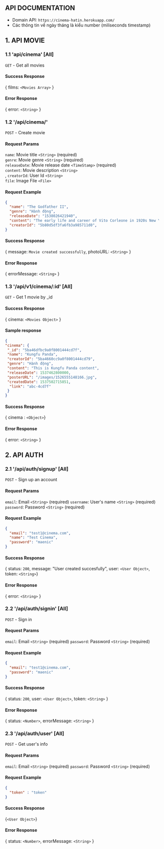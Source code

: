 ## API DOCUMENTATION
- Domain API: `https://cinema-hatin.herokuapp.com/`
- Các thông tin về ngày tháng là kiểu number (miliseconds timestamp)
## 1. API MOVIE
### 1.1 'api/cinema' [All]
`GET` - Get all movies <br>
#### Success Response
{ films: `<Movies Array>` } <br>
#### Error Response
{ error: `<String>` } <br>

### 1.2 '/api/cinema/'
`POST` - Create movie <br>
#### Request Params
`name`: Movie title `<String>` (required)<br>
`genre`: Movie genre `<String>` (required)<br>
`releaseDate`: Movie release date `<TimeStamp>` (required)<br>
`content`: Movie description `<String>`<br>,
`creatorId`: User Id `<String>`<br>
`file`: Image File `<File>`<br>
#### Request Example
```json
{  
  "name": "The Godfather II",
  "genre": "Hành động",
  "releaseDate": "1538026421940",
  "content": "The early life and career of Vito Corleone in 1920s New York City is portrayed, while his son, Michael, expands and tightens his grip on the family crime syndicate.",
  "creatorId": "5b80d5df3fa6fb3a985711d0",  
}
```
#### Success Response
{ message: `Movie created successfully`, photoURL: `<String>` } <br>
#### Error Response
{ errorMessage: `<String>` } <br>

### 1.3 '/api/v1/cinema/:id' [All]
`GET` - Get 1 movie by _id <br>
#### Success Response
{ cinema: `<Movies Object>` } <br>
#### Sample response
```json
{
"cinema": {
 "_id": "5ba46dfbc9a0f8001444cd7f",
 "name": "Kungfu Panda",
 "creatorId": "5ba4660cc9a0f8001444cd79",
 "genre": "Hành động",
 "content": "This is Kungfu Panda content",
 "releaseDate": 1537462800000,
 "posterURL": "/images/1526555148166.jpg",
 "createdDate": 1537502715851,
  "link": "abc-4cd7f"
 }
}
```
#### Success Response
{ cinema : `<Object>`} <br>
#### Error Response
{ error: `<String>` }
## 2. API AUTH
### 2.1 '/api/auth/signup' [All]
`POST` - Sign up an account <br>
#### Request Params
`email`: Email `<String>` (required)
`username`: User's name `<String>` (required)
`password`: Password `<String>` (required)
#### Request Example
```json
{
  "email": "test1@cinema.com",
  "name": "Test Cinema",
  "password": "maenic"
}
```
#### Success Response
{ status: `200`, message: "User created succesfully", user: `<User Object>`, token: `<String>`} <br>
#### Error Response
{ error: `<String>` } <br>

### 2.2 '/api/auth/signin' [All]
`POST` - Sign in <br>
#### Request Params
`email`: Email `<String>` (required)
`password`: Password `<String>` (required)
#### Request Example
```json
{
  "email": "test1@cinema.com",  
  "password": "maenic"
}
```
#### Success Response
{ status: `200`, user: `<User Object>`, token: `<String>` } <br>
#### Error Response
{ status: `<Number>`, errorMessage: `<String>` } <br>
### 2.3 '/api/auth/user' [All]
`POST` - Get user's info <br>
#### Request Params
`email`: Email `<String>` (required)
`password`: Password `<String>` (required)
#### Request Example
```json
{
  "token" : "token"
}
```
#### Success Response
{`<User Object>`} <br>
#### Error Response
{ status: `<Number>`, errorMessage: `<String>` } <br>
